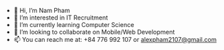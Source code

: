 - 👋 Hi, I’m Nam Pham
- 👀 I’m interested in IT Recruitment
- 🌱 I’m currently learning Computer Science
- 💞️ I’m looking to collaborate on Mobile/Web Development
- 📫 You can reach me at: +84 776 992 107 or alexpham2107@gmail.com

<!---
nampham2107/nampham2107 is a ✨ special ✨ repository because its `README.md` (this file) appears on your GitHub profile.
You can click the Preview link to take a look at your changes.
--->
